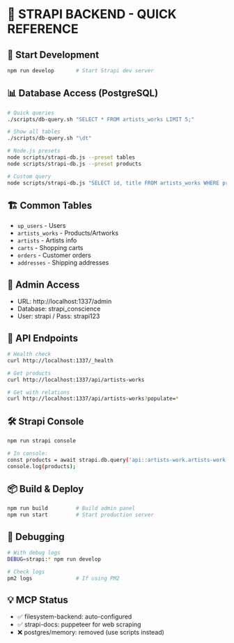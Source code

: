 # 🚀 STRAPI BACKEND - QUICK REFERENCE

## 🔧 Start Development
```bash
npm run develop       # Start Strapi dev server
```

## 📊 Database Access (PostgreSQL)
```bash
# Quick queries
./scripts/db-query.sh "SELECT * FROM artists_works LIMIT 5;"

# Show all tables
./scripts/db-query.sh "\dt"

# Node.js presets
node scripts/strapi-db.js --preset tables
node scripts/strapi-db.js --preset products

# Custom query
node scripts/strapi-db.js "SELECT id, title FROM artists_works WHERE price > 100"
```

## 🏗️ Common Tables
- `up_users` - Users
- `artists_works` - Products/Artworks
- `artists` - Artists info
- `carts` - Shopping carts
- `orders` - Customer orders
- `addresses` - Shipping addresses

## 🔐 Admin Access
- URL: http://localhost:1337/admin
- Database: strapi_conscience
- User: strapi / Pass: strapi123

## 📝 API Endpoints
```bash
# Health check
curl http://localhost:1337/_health

# Get products
curl http://localhost:1337/api/artists-works

# Get with relations
curl http://localhost:1337/api/artists-works?populate=*
```

## 🛠️ Strapi Console
```bash
npm run strapi console

# In console:
const products = await strapi.db.query('api::artists-work.artists-work').findMany();
console.log(products);
```

## 📦 Build & Deploy
```bash
npm run build         # Build admin panel
npm run start         # Start production server
```

## 🐛 Debugging
```bash
# With debug logs
DEBUG=strapi:* npm run develop

# Check logs
pm2 logs              # If using PM2
```

## 💡 MCP Status
- ✅ filesystem-backend: auto-configured
- ✅ strapi-docs: puppeteer for web scraping
- ❌ postgres/memory: removed (use scripts instead)